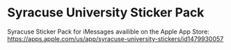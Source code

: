 # Syracuse University Sticker Pack
Syracuse Sticker Pack for iMessages availible on the Apple App Store:
https://apps.apple.com/us/app/syracuse-university-stickers/id1479930057
